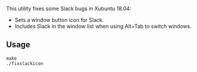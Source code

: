 This utility fixes some Slack bugs in Xubuntu 18.04:

- Sets a window button icon for Slack.
- Includes Slack in the window list when using Alt+Tab to switch windows.

## Usage

```
make
./fixslackicon
```
